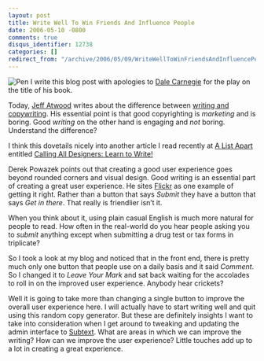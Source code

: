 ```yaml
---
layout: post
title: Write Well To Win Friends And Influence People
date: 2006-05-10 -0800
comments: true
disqus_identifier: 12738
categories: []
redirect_from: "/archive/2006/05/09/WriteWellToWinFriendsAndInfluencePeople.aspx/"
---
```


![Pen](https://haacked.com/images/FountainPen.jpg) I write this blog post
with apologies to [Dale
Carnegie](http://en.wikipedia.org/wiki/Dale_Carnegie "Dale Carnegie")
for the play on the title of his book.

Today, [Jeff Atwood](http://www.codinghorror.com/blog/ "CodingHorror")
writes about the difference between [writing and
copywriting](http://www.codinghorror.com/blog/archives/000585.html "Power, Influnce, and Copyrwriting").
His essential point is that good copyrighting is *marketing* and is
boring. Good *writing* on the other hand is engaging and *not* boring.
Understand the difference?

I think this dovetails nicely into another article I read recently at [A
List Apart](http://www.alistapart.com/ "Great site for web design")
entitled [Calling All Designers: Learn to
Write!](http://www.alistapart.com/articles/learntowrite "Article on writing")

Derek Powazek points out that creating a good user experience goes
beyond rounded corners and visual design. Good writing is an essential
part of creating a great user experience. He sites
[Flickr](http://flickr.com/ "Flickr Photo Sharing") as one example of
getting it right. Rather than a button that says *Submit* they have a
button that says *Get in there*. That really is friendlier isn’t it.

When you think about it, using plain casual English is much more natural
for people to read. How often in the real-world do you hear people
asking you to *submit* anything except when submitting a drug test or
tax forms in triplicate?

So I took a look at my blog and noticed that in the front end, there is
pretty much only one button that people use on a daily basis and it said
*Comment*. So I changed it to *Leave Your Mark* and sat back waiting for
the accolades to roll in on the improved user experience. Anybody hear
crickets?

Well it is going to take more than changing a single button to improve
the overall user experience here. I will actually have to start writing
well and quit using this random copy generator. But these are definitely
insights I want to take into consideration when I get around to tweaking
and updating the admin interface to
[Subtext](http://subtextproject.com/ "Subtext Project Website"). What
are areas in which we can improve the writing? How can we improve the
user experience? Little touches add up to a lot in creating a great
experience.

